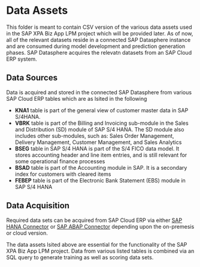 # Data Assets

This folder is meant to contain CSV version of the various data assets used in the SAP XPA Biz App LPM project which will be provided later.
As of now, all of the relevant datasets reside in a connected SAP Datasphere instance and are consumed during model development and prediction generation phases. SAP Datasphere acquires the relevatn datasets from an SAP Cloud ERP system.

## Data Sources

Data is acquired and stored in the connected SAP Datasphere from various SAP Cloud ERP tables which are as lsited in the following

- __KNA1__ table is part of the general view of customer master data in SAP S/4HANA.
- __VBRK__ table is part of the Billing and Invoicing sub-module in the Sales and Distribution (SD) module of SAP S/4 HANA. The SD module also includes other sub-modules, such as: Sales Order Management, Delivery Management, Customer Management, and Sales Analytics
- __BSEG__ table in SAP S/4 HANA is part of the S/4 FICO data model. It stores accounting header and line item entries, and is still relevant for some operational finance processes
- __BSAD__ table is part of the Accounting module in SAP. It is a secondary index for customers with cleared items
- __FEBEP__ table is part of the Electronic Bank Statement (EBS) module in SAP S/4 HANA

## Data Acquisition

Required data sets can be acquired from SAP Cloud ERP via either [SAP HANA Connector](https://help.sap.com/docs/SAP_DATASPHERE/be5967d099974c69b77f4549425ca4c0/e6b63f176d3640609adcf06297fb37e9.html?q=connector) or [SAP ABAP Connector](https://help.sap.com/docs/SAP_DATASPHERE/be5967d099974c69b77f4549425ca4c0/a75c1aacf951449ba3b740c7e46da3a9.html?q=connector) depending upon the on-premesis or cloud version.

The data assets lsited above are essential for the functionality of the SAP XPA Biz App LPM project. Data from various listed tables is combined via an SQL query to generate training as well as scoring data sets.
